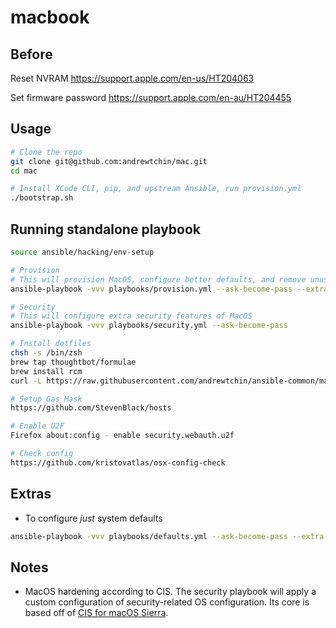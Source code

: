 # macbook

## Before

Reset NVRAM https://support.apple.com/en-us/HT204063

Set firmware password https://support.apple.com/en-au/HT204455

## Usage

```bash
# Clone the repo
git clone git@github.com:andrewtchin/mac.git
cd mac

# Install XCode CLI, pip, and upstream Ansible, run provision.yml
./bootstrap.sh
```

## Running standalone playbook

```bash
source ansible/hacking/env-setup

# Provision
# This will provision MacOS, configure better defaults, and remove unused applications
ansible-playbook -vvv playbooks/provision.yml --ask-become-pass --extra-vars=@vars/config.yml

# Security
# This will configure extra security features of MacOS
ansible-playbook -vvv playbooks/security.yml --ask-become-pass

# Install dotfiles
chsh -s /bin/zsh
brew tap thoughtbot/formulae
brew install rcm
curl -L https://raw.githubusercontent.com/andrewtchin/ansible-common/master/dotfiles.sh | bash

# Setup Gas Mask
https://github.com/StevenBlack/hosts

# Enable U2F
Firefox about:config - enable security.webauth.u2f

# Check config
https://github.com/kristovatlas/osx-config-check
```

## Extras

* To configure *just* system defaults

```bash
ansible-playbook -vvv playbooks/defaults.yml --ask-become-pass --extra-vars=@vars/config.yml
```

## Notes

* MacOS hardening according to CIS. The security playbook will apply a custom configuration of security-related OS configuration.  Its core is based off of [CIS for macOS Sierra](https://github.com/jamfprofessionalservices/CIS-for-macOS-Sierra-CP).
